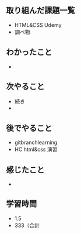 ## 取り組んだ課題一覧
- HTML&CSS Udemy
- 調べ物
## わかったこと
- 
## 次やること
- 続き
-
## 後でやること
- gitbranchlearning
- HC html&css 演習
## 感じたこと
- 
## 学習時間
- 1.5
- 333（合計